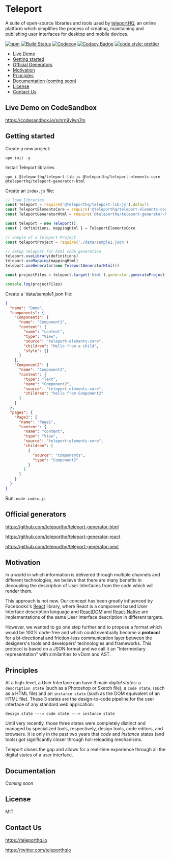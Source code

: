 # Teleport

A suite of open-source libraries and tools used by [teleportHQ](https://teleporthq.io/?g), an online platform which simplifies the process of creating, maintaining and publishing user interfaces for desktop and mobile devices.

[![npm](https://img.shields.io/npm/v/@teleporthq/teleport-lib-js.svg)](https://github.com/teleporthq/teleport-lib-js)
[![Build Status](https://travis-ci.com/teleporthq/teleport-lib-js.svg?branch=master)](https://travis-ci.com/teleporthq/teleport-lib-js)
[![Codecov](https://img.shields.io/codecov/c/github/teleporthq/teleport-lib-js.svg)](https://codecov.io/gh/teleporthq/teleport-lib-js)
[![Codacy Badge](https://api.codacy.com/project/badge/Grade/208450ec31774771a9935aad67d3f7ab)](https://www.codacy.com/app/Utwo/teleport-lib-js?utm_source=github.com&amp;utm_medium=referral&amp;utm_content=teleporthq/teleport-lib-js&amp;utm_campaign=Badge_Grade)
[![code style: prettier](https://img.shields.io/badge/code_style-prettier-ff69b4.svg)](https://github.com/prettier/prettier)

- [Live Demo](#live-demo-on-codesandbox)
- [Getting started](#getting-started)
- [Official Generators](#official-generators)
- [Motivation](#motivation)
- [Principles](#principles)
- [Documentation (coming soon)](#documentation)
- [License](#license)
- [Contact Us](#contact-us)

## Live Demo on CodeSandbox
https://codesandbox.io/s/nrn9ylwn7m

## Getting started

Create a new project:
```
npm init -y
```

Install Teleport libraries
```
npm i @teleporthq/teleport-lib-js @teleporthq/teleport-elements-core @teleporthq/teleport-generator-html
```

Create an `index.js` file:
```javascript
// load libraries
const Teleport = require('@teleporthq/teleport-lib-js').default
const TeleportElementsCore = require('@teleporthq/teleport-elements-core')
const TeleportGeneratorHtml = require('@teleporthq/teleport-generator-html').default

const teleport = new Teleport()
const { definitions, mappingHtml } = TeleportElementsCore

// sample of a Teleport Project 
const teleportProject = require('./data/sample1.json')

// setup Teleport for html code generation 
teleport.useLibrary(definitions)  
teleport.useMapping(mappingHtml)
teleport.useGenerator(new TeleportGeneratorHtml())

const projectFiles = teleport.target('html').generator.generateProject(teleportProject)

console.log(projectFiles)
```

Create a `data/sample1.json file:
```json
{
  "name": "Demo",
  "components": {
    "Component1": {
      "name": "Component1",
      "content": {
        "name": "content",
        "type": "View",
        "source": "teleport-elements-core",
        "children": "Hello from a child",
        "style": {}
      }
    },
    "Component2": {
      "name": "Component2",
      "content": {
        "type": "Text",
        "name": "Component2",
        "source": "teleport-elements-core",
        "children": "hello from Component2"
      }
    }
  },
  "pages": {
    "Page1": {
      "name": "Page1",
      "content": {
        "name": "content",
        "type": "View",
        "source": "teleport-elements-core",
        "children": [
          {
            "source": "components",
            "type": "Component2"
          }
        ]
      }
    }
  }
}
```

Run:
```node index.js```

## Official generators

https://github.com/teleporthq/teleport-generator-html

https://github.com/teleporthq/teleport-generator-react

https://github.com/teleporthq/teleport-generator-next

## Motivation
In a world in which information is delivered through multiple channels and different technologies, we believe that there are many benefits in decoupling the description of User Interfaces from the code which will render them. 

This approach is not new. Our concept has been greatly influenced by Facebooks's [React](https://reactjs.org/) library, where React is a component based User Interface description language and [ReactDOM](https://reactjs.org/docs/react-dom.html) and [React-Native](https://facebook.github.io/react-native/) are implementations of the same User Interface description in different targets.

However, we wanted to go one step further and to propose a format which would be 100% code-free and which could eventually become a  **protocol** for a bi-directional and friction-less communication layer between the designers's tools and developers' technologies and frameworks. This protocol is based on a JSON format and we call it an "Intermediary representation" with similarities to vDom and AST.

## Principles
At a high-level, a User Interface can have 3 main *digital states*: a `description state` (such as a Photoshop or Sketch file), a `code state`, (such as a HTML file) and an `instance state` (such as the DOM equivalent of an HTML file). These 3 states are the design-to-code pipeline for the user interface of any standard web application:

```
design state ---> code state ---> instance state 
```

Until very recently, those three states were completely distinct and managed by specialized tools, respectively, design tools, code editors, and browsers. It is only in the past two years that *code* and *instance* states (and tools) got significantly closer through hot-reloading mechanisms.

Teleport closes the gap and allows for a real-time experience through all the digital states of a user interface.

## Documentation
*Coming soon*

## License
MIT

## Contact Us

https://teleporthq.io

https://twitter.com/teleporthqio

